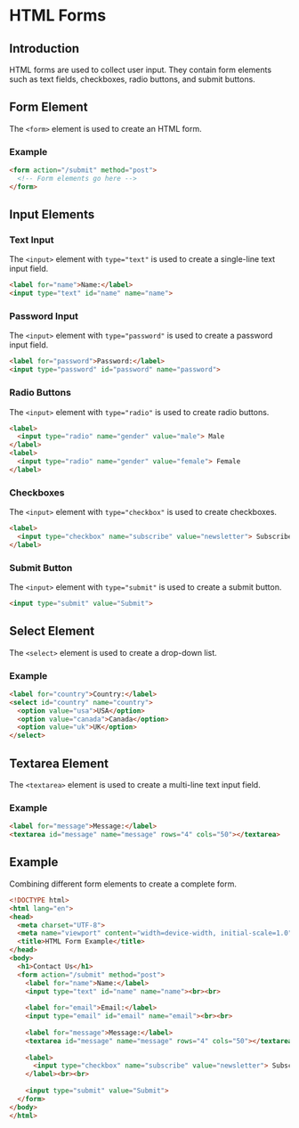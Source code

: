 # HTML Forms

## Introduction

HTML forms are used to collect user input. They contain form elements such as text fields, checkboxes, radio buttons, and submit buttons.

## Form Element

The `<form>` element is used to create an HTML form.

### Example

```html
<form action="/submit" method="post">
  <!-- Form elements go here -->
</form>
```

## Input Elements

### Text Input

The `<input>` element with `type="text"` is used to create a single-line text input field.

```html
<label for="name">Name:</label>
<input type="text" id="name" name="name">
```

### Password Input

The `<input>` element with `type="password"` is used to create a password input field.

```html
<label for="password">Password:</label>
<input type="password" id="password" name="password">
```

### Radio Buttons

The `<input>` element with `type="radio"` is used to create radio buttons.

```html
<label>
  <input type="radio" name="gender" value="male"> Male
</label>
<label>
  <input type="radio" name="gender" value="female"> Female
</label>
```

### Checkboxes

The `<input>` element with `type="checkbox"` is used to create checkboxes.

```html
<label>
  <input type="checkbox" name="subscribe" value="newsletter"> Subscribe to newsletter
</label>
```

### Submit Button

The `<input>` element with `type="submit"` is used to create a submit button.

```html
<input type="submit" value="Submit">
```

## Select Element

The `<select>` element is used to create a drop-down list.

### Example

```html
<label for="country">Country:</label>
<select id="country" name="country">
  <option value="usa">USA</option>
  <option value="canada">Canada</option>
  <option value="uk">UK</option>
</select>
```

## Textarea Element

The `<textarea>` element is used to create a multi-line text input field.

### Example

```html
<label for="message">Message:</label>
<textarea id="message" name="message" rows="4" cols="50"></textarea>
```

## Example

Combining different form elements to create a complete form.

```html
<!DOCTYPE html>
<html lang="en">
<head>
  <meta charset="UTF-8">
  <meta name="viewport" content="width=device-width, initial-scale=1.0">
  <title>HTML Form Example</title>
</head>
<body>
  <h1>Contact Us</h1>
  <form action="/submit" method="post">
    <label for="name">Name:</label>
    <input type="text" id="name" name="name"><br><br>
    
    <label for="email">Email:</label>
    <input type="email" id="email" name="email"><br><br>
    
    <label for="message">Message:</label>
    <textarea id="message" name="message" rows="4" cols="50"></textarea><br><br>
    
    <label>
      <input type="checkbox" name="subscribe" value="newsletter"> Subscribe to newsletter
    </label><br><br>
    
    <input type="submit" value="Submit">
  </form>
</body>
</html>
